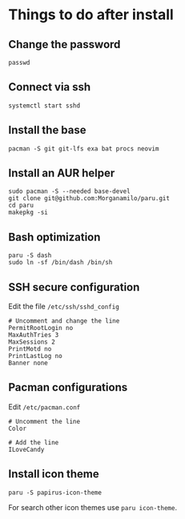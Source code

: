 # Things to do after install

## Change the password

```
passwd
```

## Connect via ssh

```
systemctl start sshd
```

## Install the base

```
pacman -S git git-lfs exa bat procs neovim
```

## Install an AUR helper

```
sudo pacman -S --needed base-devel
git clone git@github.com:Morganamilo/paru.git
cd paru
makepkg -si
```

## Bash optimization

```
paru -S dash
sudo ln -sf /bin/dash /bin/sh
```

## SSH secure configuration

Edit the file `/etc/ssh/sshd_config`

```
# Uncomment and change the line
PermitRootLogin no
MaxAuthTries 3
MaxSessions 2
PrintMotd no
PrintLastLog no
Banner none
```

## Pacman configurations

Edit `/etc/pacman.conf`

```
# Uncomment the line
Color

# Add the line
ILoveCandy
```

## Install icon theme

```
paru -S papirus-icon-theme
```

For search other icon themes use `paru icon-theme`.
